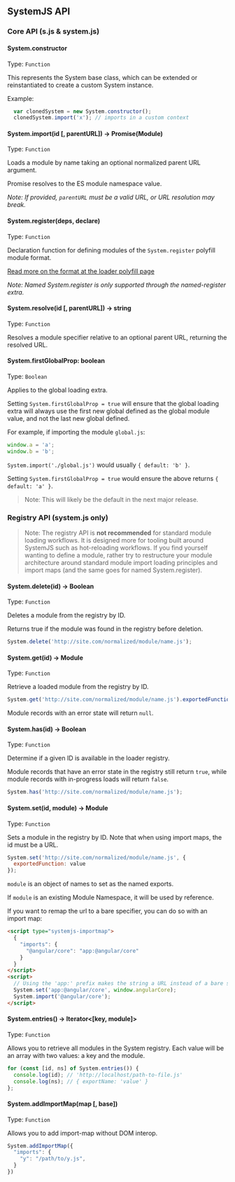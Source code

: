 ## SystemJS API

### Core API (s.js & system.js)

#### System.constructor
Type: `Function`

This represents the System base class, which can be extended or reinstantiated to create a custom System instance.

Example:

```js
  var clonedSystem = new System.constructor();
  clonedSystem.import('x'); // imports in a custom context
```

#### System.import(id [, parentURL]) -> Promise(Module)
Type: `Function`

Loads a module by name taking an optional normalized parent URL argument.

Promise resolves to the ES module namespace value.

_Note: If provided, `parentURL` must be a valid URL, or URL resolution may break._

#### System.register(deps, declare)
Type: `Function`

Declaration function for defining modules of the `System.register` polyfill module format.

[Read more on the format at the loader polyfill page](system-register.md)

_Note: Named System.register is only supported through the named-register extra._

#### System.resolve(id [, parentURL]) -> string
Type: `Function`

Resolves a module specifier relative to an optional parent URL, returning the resolved URL.

#### System.firstGlobalProp: boolean
Type: `Boolean`

Applies to the global loading extra.

Setting `System.firstGlobalProp = true` will ensure that the global loading extra will always use
the first new global defined as the global module value, and not the last new global defined.

For example, if importing the module `global.js`:

```js
window.a = 'a';
window.b = 'b';
```

`System.import('./global.js')` would usually `{ default: 'b' }`.

Setting `System.firstGlobalProp = true` would ensure the above returns `{ default: 'a' }`.

> Note: This will likely be the default in the next major release.

### Registry API (system.js only)

> Note: The registry API is **not recommended** for standard module loading workflows. It is designed more for tooling built around SystemJS such as hot-reloading workflows. If you find yourself wanting to define a module, rather try to restructure your module architecture around standard module import loading principles and import maps (and the same goes for named System.register).

#### System.delete(id) -> Boolean
Type: `Function`

Deletes a module from the registry by ID.

Returns true if the module was found in the registry before deletion.

```js
System.delete('http://site.com/normalized/module/name.js');
```

#### System.get(id) -> Module
Type: `Function`

Retrieve a loaded module from the registry by ID.

```js
System.get('http://site.com/normalized/module/name.js').exportedFunction();
```

Module records with an error state will return `null`.

#### System.has(id) -> Boolean
Type: `Function`

Determine if a given ID is available in the loader registry.

Module records that have an error state in the registry still return `true`,
while module records with in-progress loads will return `false`.

```js
System.has('http://site.com/normalized/module/name.js');
```

#### System.set(id, module) -> Module
Type: `Function`

Sets a module in the registry by ID. Note that when using import maps, the id must be a URL.

```js
System.set('http://site.com/normalized/module/name.js', {
  exportedFunction: value
});
```

`module` is an object of names to set as the named exports.

If `module` is an existing Module Namespace, it will be used by reference.

If you want to remap the url to a bare specifier, you can do so with an import map:

```html
<script type="systemjs-importmap">
  {
    "imports": {
      "@angular/core": "app:@angular/core"
    }
  }
</script>
<script>
  // Using the 'app:' prefix makes the string a URL instead of a bare specifier
  System.set('app:@angular/core', window.angularCore);
  System.import('@angular/core');
</script>
```

#### System.entries() -> Iterator<[key, module]>
Type: `Function`

Allows you to retrieve all modules in the System registry. Each value will be an array with two values: a key and the module.

```js
for (const [id, ns] of System.entries()) {
  console.log(id); // 'http://localhost/path-to-file.js'
  console.log(ns); // { exportName: 'value' }
};
```

#### System.addImportMap(map [, base])
Type: `Function`

Allows you to add import-map without DOM interop.

```js
System.addImportMap({
  "imports": {
    "y": "/path/to/y.js",
  }
})
```
